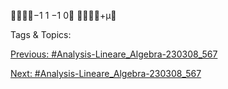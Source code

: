 −1
1
−1
0
+µ

   Tags & Topics:
   

[Previous: #Analysis-Lineare_Algebra-230308_567](Analysis-Lineare_Algebra-230308_567.md)

[Next: #Analysis-Lineare_Algebra-230308_567](Analysis-Lineare_Algebra-230308_567.md)